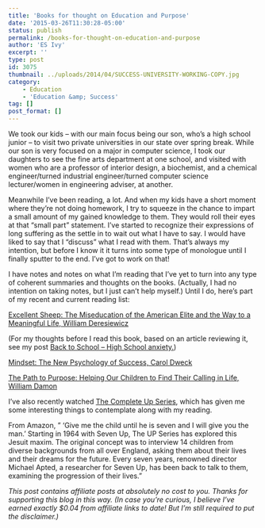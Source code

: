 ```yaml
---
title: 'Books for thought on Education and Purpose'
date: '2015-03-26T11:30:28-05:00'
status: publish
permalink: /books-for-thought-on-education-and-purpose
author: 'ES Ivy'
excerpt: ''
type: post
id: 3075
thumbnail: ../uploads/2014/04/SUCCESS-UNIVERSITY-WORKING-COPY.jpg
category:
    - Education
    - 'Education &amp; Success'
tag: []
post_format: []
---
```

We took our kids – with our main focus being our son, who’s a high school junior – to visit two private universities in our state over spring break. While our son is very focused on a major in computer science, I took our daughters to see the fine arts department at one school, and visited with women who are a professor of interior design, a biochemist, and a chemical engineer/turned industrial engineer/turned computer science lecturer/women in engineering adviser, at another.

Meanwhile I’ve been reading, a lot. And when my kids have a short moment where they’re not doing homework, I try to squeeze in the chance to impart a small amount of my gained knowledge to them. They would roll their eyes at that “small part” statement. I’ve started to recognize their expressions of long suffering as the settle in to wait out what I have to say. I would have liked to say that I “discuss” what I read with them. That’s always my intention, but before I know it it turns into some type of monologue until I finally sputter to the end. I’ve got to work on that!

I have notes and notes on what I’m reading that I’ve yet to turn into any type of coherent summaries and thoughts on the books. (Actually, I had no intention on taking notes, but I just can’t help myself.) Until I do, here’s part of my recent and current reading list:

[Excellent Sheep: The Miseducation of the American Elite and the Way to a Meaningful Life, William Deresiewicz](http://www.amazon.com/gp/product/1476702713/ref=as_li_qf_sp_asin_il_tl?ie=UTF8&camp=1789&creative=9325&creativeASIN=1476702713&linkCode=as2&tag=esiv-20&linkId=CEL6T5AHHIX7GOKO)

(For my thoughts before I read this book, based on an article reviewing it, see my post [Back to School – High School anxiety.](http://192.168.1.34:4945/?p=2345))

[Mindset: The New Psychology of Success, Carol Dweck](http://www.amazon.com/gp/product/0345472322/ref=as_li_qf_sp_asin_il_tl?ie=UTF8&camp=1789&creative=9325&creativeASIN=0345472322&linkCode=as2&tag=esiv-20&linkId=7QWM6NXM2BYHGSM2)

[The Path to Purpose: Helping Our Children to Find Their Calling in Life, William Damon](http://www.amazon.com/gp/product/1416537244/ref=as_li_qf_sp_asin_il_tl?ie=UTF8&camp=1789&creative=9325&creativeASIN=1416537244&linkCode=as2&tag=esiv-20&linkId=IJ5QFO6ZNCS45JSS)

I’ve also recently watched [The Complete Up Series](http://www.amazon.com/gp/product/B00CD6VY6S/ref=as_li_qf_sp_asin_il_tl?ie=UTF8&camp=1789&creative=9325&creativeASIN=B00CD6VY6S&linkCode=as2&tag=esiv-20&linkId=AFTOA5JNQFEFSYSP), which has given me some interesting things to contemplate along with my reading.

From Amazon, ” ‘Give me the child until he is seven and I will give you the man.’ Starting in 1964 with Seven Up, The UP Series has explored this Jesuit maxim. The original concept was to interview 14 children from diverse backgrounds from all over England, asking them about their lives and their dreams for the future. Every seven years, renowned director Michael Apted, a researcher for Seven Up, has been back to talk to them, examining the progression of their lives.”

*This post contains affiliate posts at absolutely no cost to you. Thanks for supporting this blog in this way. (In case you’re curious, I believe I’ve earned exactly $0.04 from affiliate links to date! But I’m still required to put the disclaimer.)*